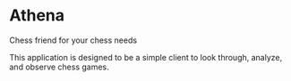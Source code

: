 # Athena
Chess friend for your chess needs

This application is designed to be a simple client to look through, analyze, and observe chess games. 
